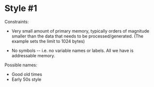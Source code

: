 Style #1
==============================

Constraints:

- Very small amount of primary memory, typically orders of magnitude
  smaller than the data that needs to be processed/generated. 
  (The example sets the limit to 1024 bytes)

- No symbols -- i.e. no variable names or labels. All we have is
  addressable memory.

Possible names:

- Good old times
- Early 50s style
